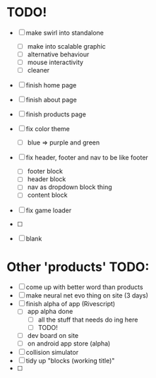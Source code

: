 # TODO!

- [ ] make swirl into standalone
	- [ ] make into scalable graphic
	- [ ] alternative behaviour
	- [ ] mouse interactivity
	- [ ] cleaner
- [ ] finish home page
- [ ] finish about page
- [ ] finish products page
- [ ] fix color theme
	- [ ] blue => purple and green
- [ ] fix header, footer and nav to be like footer
	- [ ] footer block
	- [ ] header block
	- [ ] nav as dropdown block thing
	- [ ] content block
- [ ] fix game loader
- [ ] 

- [ ] blank

# Other 'products' TODO:
- [ ] come up with better word than products 
- [ ] make neural net evo thing on site (3 days)
- [ ] finish alpha of app (Rivescript)
	- [ ] app alpha done
		- [ ] all the stuff that needs do ing here
		- [ ] TODO!
	- [ ] dev board on site
	- [ ] on android app store (alpha)
- [ ] collision simulator
- [ ] tidy up "blocks (working title)"
- [ ] 

